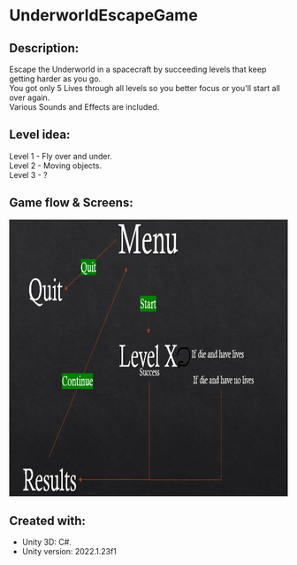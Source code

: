 # UnderworldEscapeGame

## Description:
Escape the Underworld in a spacecraft by succeeding levels that keep getting harder as you go. <br />
You got only 5 Lives through all levels so you better focus or you'll start all over again. <br />
Various Sounds and Effects are included. <br />

## Level idea:
Level 1 - Fly over and under. <br />
Level 2 - Moving objects. <br />
Level 3 - ? <br />

## Game flow & Screens:
<img src = "README_files/game flow.png" height="500">

## Created with:
* Unity 3D: C#.
* Unity version: 2022.1.23f1 
